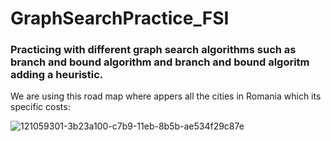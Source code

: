 # GraphSearchPractice_FSI
### Practicing with different graph search algorithms such as branch and bound algorithm and branch and bound algoritm adding a heuristic.

We are using this road map where appers all the cities in Romania which its specific costs:

![121059301-3b23a100-c7b9-11eb-8b5b-ae534f29c87e](https://user-images.githubusercontent.com/47454427/121063606-74aadb00-c7be-11eb-8283-26e12f833507.png)
